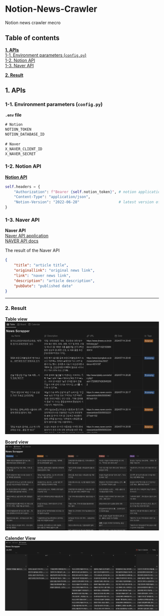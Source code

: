 # Notion-News-Crawler

Notion news crawler mecro

## Table of contents

[**1. APIs**](#1-apis)  
[1-1. Environment parameters (`config.py`)](#1-1-environment-parameters-configpy)  
[1-2. Notion API](#1-2-notion-api)  
[1-3. Naver API](#1-3-naver-api)

[**2. Result**](#2-result)

## 1. APIs

### 1-1. Environment parameters (`config.py`)

**`.env` file**

```
# Notion
NOTION_TOKEN
NOTION_DATABASE_ID

# Naver
X_NAVER_CLIENT_ID
X_NAVER_SECRET
```

### 1-2. Notion API

[**Notion API**](https://developers.notion.com/)

```python
self.headers = {
    "Authorization": f"Bearer {self.notion_token}", # notion application token
    "Content-Type": "application/json",
    "Notion-Version": "2022-06-28"                  # latest version of the notion
}
```

### 1-3. Naver API

**Naver API**  
[Naver API application](https://developers.naver.com/apps/#/list)  
[NAVER API docs](https://developers.naver.com/docs/serviceapi/search/news/news.md#%EB%89%B4%EC%8A%A4)

The result of the Naver API

```json
{
    "title": "article title",
    "originallink": "original news link",
    "link": "naver news link",
    "description": "article description",
    "pubDate": "published date"
}
```

---

### 2. Result

**Table view**
![Table](./img/Table.png)

**Board view**
![Board](./img/Board.png)

**Calender View**
![Calendar](./img/Calender.png)
